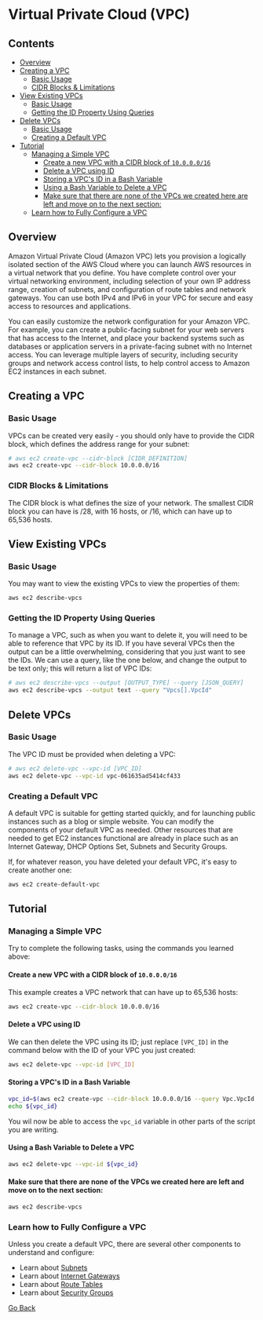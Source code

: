 # Virtual Private Cloud (VPC)



<!--TOC_START-->
## Contents
- [Overview](#overview)
- [Creating a VPC](#creating-a-vpc)
	- [Basic Usage](#basic-usage)
	- [CIDR Blocks & Limitations](#cidr-blocks--limitations)
- [View Existing VPCs](#view-existing-vpcs)
	- [Basic Usage](#basic-usage-1)
	- [Getting the ID Property Using Queries](#getting-the-id-property-using-queries)
- [Delete VPCs](#delete-vpcs)
	- [Basic Usage](#basic-usage-2)
	- [Creating a Default VPC](#creating-a-default-vpc)
- [Tutorial](#tutorial)
	- [Managing a Simple VPC](#managing-a-simple-vpc)
		- [Create a new VPC with a CIDR block of `10.0.0.0/16`](#create-a-new-vpc-with-a-cidr-block-of-1000016)
		- [Delete a VPC using ID](#delete-a-vpc-using-id)
		- [Storing a VPC's ID in a Bash Variable](#storing-a-vpcs-id-in-a-bash-variable)
		- [Using a Bash Variable to Delete a VPC](#using-a-bash-variable-to-delete-a-vpc)
		- [Make sure that there are none of the VPCs we created here are left and move on to the next section:](#make-sure-that-there-are-none-of-the-vpcs-we-created-here-are-left-and-move-on-to-the-next-section)
	- [Learn how to Fully Configure a VPC](#learn-how-to-fully-configure-a-vpc)

<!--TOC_END-->
## Overview
Amazon Virtual Private Cloud (Amazon VPC) lets you provision a logically isolated section of the AWS Cloud where you can launch AWS resources in a virtual network that you define.
You have complete control over your virtual networking environment, including selection of your own IP address range, creation of subnets, and configuration of route tables and network gateways.
You can use both IPv4 and IPv6 in your VPC for secure and easy access to resources and applications.

You can easily customize the network configuration for your Amazon VPC.
For example, you can create a public-facing subnet for your web servers that has access to the Internet, and place your backend systems such as databases or application servers in a private-facing subnet with no Internet access.
You can leverage multiple layers of security, including security groups and network access control lists, to help control access to Amazon EC2 instances in each subnet.

## Creating a VPC

### Basic Usage
VPCs can be created very easily - you should only have to provide the CIDR block, which defines the address range for your subnet:
```bash
# aws ec2 create-vpc --cidr-block [CIDR_DEFINITION]
aws ec2 create-vpc --cidr-block 10.0.0.0/16
```

### CIDR Blocks & Limitations
The CIDR block is what defines the size of your network.
The smallest CIDR block you can have is /28, with 16 hosts, or /16, which can have up to 65,536 hosts.

## View Existing VPCs

### Basic Usage
You may want to view the existing VPCs to view the properties of them:
```bash
aws ec2 describe-vpcs
```

### Getting the ID Property Using Queries
To manage a VPC, such as when you want to delete it, you will need to be able to reference that VPC by its ID.
If you have several VPCs then the output can be a little overwhelming, considering that you just want to see the IDs.
We can use a query, like the one below, and change the output to be text only; this will return a list of VPC IDs:
```bash
# aws ec2 describe-vpcs --output [OUTPUT_TYPE] --query [JSON_QUERY]
aws ec2 describe-vpcs --output text --query "Vpcs[].VpcId"
```

## Delete VPCs

### Basic Usage
The VPC ID must be provided when deleting a VPC:
```bash
# aws ec2 delete-vpc --vpc-id [VPC_ID]
aws ec2 delete-vpc --vpc-id vpc-061635ad5414cf433
```

### Creating a Default VPC
A default VPC is suitable for getting started quickly, and for launching public instances such as a blog or simple website. You can modify the components of your default VPC as needed.
Other resources that are needed to get EC2 instances functional are already in place such as an Internet Gateway, DHCP Options Set, Subnets and Security Groups.

If, for whatever reason, you have deleted your default VPC, it's easy to create another one:
```bash
aws ec2 create-default-vpc
```

## Tutorial

### Managing a Simple VPC
Try to complete the following tasks, using the commands you learned above:

#### Create a new VPC with a CIDR block of `10.0.0.0/16`
This example creates a VPC network that can have up to 65,536 hosts:
```bash
aws ec2 create-vpc --cidr-block 10.0.0.0/16
```

#### Delete a VPC using ID
We can then delete the VPC using its ID; just replace `[VPC_ID]` in the command below with the ID of your VPC you just created:
```bash
aws ec2 delete-vpc --vpc-id [VPC_ID]
```

#### Storing a VPC's ID in a Bash Variable
```bash
vpc_id=$(aws ec2 create-vpc --cidr-block 10.0.0.0/16 --query Vpc.VpcId --output text)
echo ${vpc_id}
```
You wil now be able to access the `vpc_id` variable in other parts of the script you are writing.

#### Using a Bash Variable to Delete a VPC
```bash
aws ec2 delete-vpc --vpc-id ${vpc_id}
```

#### Make sure that there are none of the VPCs we created here are left and move on to the next section:
```bash
aws ec2 describe-vpcs
```

### Learn how to Fully Configure a VPC
Unless you create a default VPC, there are several other components to understand and configure:
- Learn about [Subnets](./subnets)
- Learn about [Internet Gateways](./internet-gateways)
- Learn about [Route Tables](./route-tables)
- Learn about [Security Groups](./security-groups)

[Go Back](../README.md#tasks)
